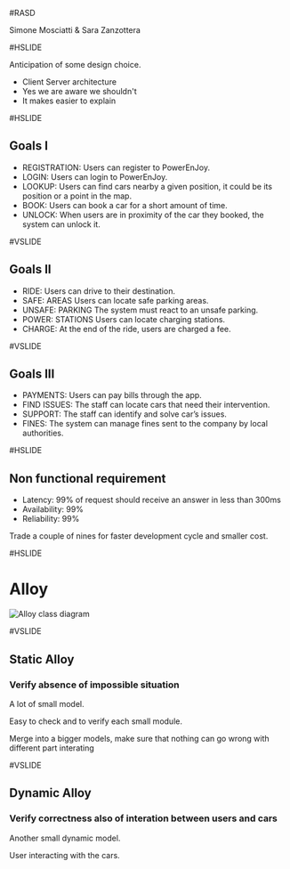 #RASD

Simone Mosciatti & Sara Zanzottera

#HSLIDE

Anticipation of some design choice.
* Client Server architecture
* Yes we are aware we shouldn't
* It makes easier to explain

#HSLIDE

## Goals I

* REGISTRATION: Users can register to PowerEnJoy.
* LOGIN: Users can login to PowerEnJoy.
* LOOKUP: Users can find cars nearby a given position, it could be its position or a point in the map.
* BOOK: Users can book a car for a short amount of time.
* UNLOCK: When users are in proximity of the car they booked, the system can unlock it.

#VSLIDE

## Goals II

* RIDE: Users can drive to their destination.
* SAFE: AREAS Users can locate safe parking areas.
* UNSAFE: PARKING The system must react to an unsafe parking.
* POWER: STATIONS Users can locate charging stations.
* CHARGE: At the end of the ride, users are charged a fee.

#VSLIDE

## Goals III

* PAYMENTS: Users can pay bills through the app.
* FIND ISSUES: The staff can locate cars that need their intervention.
* SUPPORT: The staff can identify and solve car’s issues.
* FINES: The system can manage fines sent to the company by local authorities.

#HSLIDE

## Non functional requirement

* Latency: 99% of request should receive an answer in less than 300ms
* Availability: 99%
* Reliability: 99%

Trade a couple of nines for faster development cycle and smaller cost.

#HSLIDE

# Alloy

![Alloy class diagram](UML/ClassDiagram.png)

#VSLIDE	

## Static Alloy

### Verify absence of impossible situation

A lot of small model.

Easy to check and to verify each small module.

Merge into a bigger models, make sure that nothing can go wrong with different part interating

#VSLIDE

## Dynamic Alloy

### Verify correctness also of interation between users and cars

Another small dynamic model.

User interacting with the cars.


